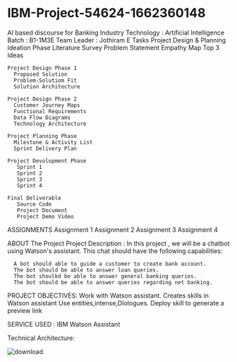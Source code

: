 # IBM-Project-54624-1662360148
AI based discourse for Banking Industry
Technology : Artificial Intelligence
Batch :  B1-1M3E
Team Leader : Jothiram E
Tasks 
  Project Design & Planning
    Ideation Phase
      Literature Survey
      Problem Statement
      Empathy Map
      Top 3 Ideas
    
    Project Design Phase 1
      Proposed Solution 
      Problem-Solutiom Fit
      Solution Architecture
    
    Project Design Phase 2
      Customer Journey Maps
      Functional Requirements
      Data Flow Diagrams
      Technology Architecture
    
    Project Planning Phase
      Milestone & Activity List
      Sprint Delivery Plan
       
    Project Devolopment Phase
       Sprint 1
       Sprint 2
       Sprint 3
       Sprint 4
       
    Final Deliverable    
       Source Code
       Project Document
       Project Demo Video
       
ASSIGNMENTS
  Assignment 1
  Assignment 2
  Assignment 3
  Assignment 4
  
ABOUT The Project
  Project Description :
    In this project , we will be a chatbot using Watson's assistant. This chat should have the following capabilities:
      
      A bot should able to guide a customer to create bank account.
      The bot should be able to answer loan queries.
      The bot shoulkd be able to answer general banking queries.
      The bot should be able to answer queries regarding net banking.
      
PROJECT OBJECTIVES:
      Work with Watson assistant.
      Creates skills in Watson assistant
      Use entities,intense,DIologues.
      Deploy skill to generate a preview link
      
SERVICE USED :
      IBM Watson Assistant
      
Technical Architecture:

![download](https://user-images.githubusercontent.com/114278255/203519985-a3099da6-572f-4c0f-8585-7aaa9bd1a024.png)

    
      
